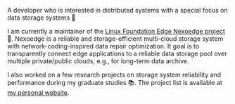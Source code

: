 A developer who is interested in distributed systems with a special focus on data storage systems :wrench:

I am currently a maintainer of the [Linux Foundation Edge Nexoedge project][lf_edge_nexoedge_project_space] :star2:. 
Nexoedge is a reliable and storage-efficient multi-cloud storage system with network-coding-inspired data repair optimization. It goal is to transparently connect edge applications to a reliable data storage pool over multiple private/public clouds, e.g., for long-term data archive.

I also worked on a few research projects on storage system reliability and performance during my graduate studies :books:. The project list is available at [my personal website][my_website].

[lf_edge_nexoedge_project_space]: https://wiki.lfedge.org/display/NEX/
[my_website]: https://helenchw.github.io

<!--
**helenchw/helenchw** is a ✨ _special_ ✨ repository because its `README.md` (this file) appears on your GitHub profile.

Here are some ideas to get you started:

- 🔭 I’m currently working on ...
- 🌱 I’m currently learning ...
- 👯 I’m looking to collaborate on ...
- 🤔 I’m looking for help with ...
- 💬 Ask me about ...
- 📫 How to reach me: ...
- 😄 Pronouns: ...
- ⚡ Fun fact: ...
-->
